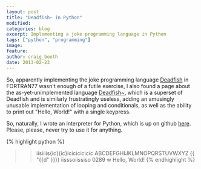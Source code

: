 ```yaml
---
layout: post
title: "Deadfish~ in Python"
modified:
categories: blog
excerpt: Implementing a joke programming language in Python
tags: ["python", "programming"]
image:
feature:
author: craig_booth
date: 2013-02-23
---
```


So, apparently implementing the joke programming language <a href="https://esolangs.org/wiki/Deadfish">Deadfish</a> in FORTRAN77 wasn't enough of a futile exercise, I also found a page about the as-yet-unimplemented language <a href="https://esolangs.org/wiki/Deadfish~">Deadfish~</a>, which is a superset of Deadfish and is similarly frustratingly useless,  adding an amusingly unusable implementation of looping and conditionals, as well as the ability to print out "Hello, World!" with a single keypress.

So, naturally, I wrote an interpreter for Python, which is up on github <a href="https://github.com/craigmbooth/deadfish">here</a>.  Please, please, never try to use it for anything.

{% highlight python %}
>>iisiiiis{ic}{ic}icicicicicic
ABCDEFGHIJKLMNOPQRSTUVWXYZ
>>{{ "{{d" }}}}
>>iisssoiissiso
0289
>>w
Hello, World!
{% endhighlight %}
